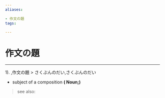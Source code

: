 ```yaml
---
aliases:
    
- 作文の題
tags:
    
---
```


# 作文の題
---
1).
,作文の題 > さくぶんのだい,さくぶんのだい

- subject of a composition
**( Noun;)**
> see also: 
            
